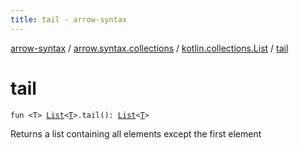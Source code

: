 ```yaml
---
title: tail - arrow-syntax
---
```


[arrow-syntax](../../index.html) / [arrow.syntax.collections](../index.html) / [kotlin.collections.List](index.html) / [tail](./tail.html)

# tail

`fun <T> `[`List`](https://kotlinlang.org/api/latest/jvm/stdlib/kotlin.collections/-list/index.html)`<`[`T`](tail.html#T)`>.tail(): `[`List`](https://kotlinlang.org/api/latest/jvm/stdlib/kotlin.collections/-list/index.html)`<`[`T`](tail.html#T)`>`

Returns a list containing all elements except the first element

